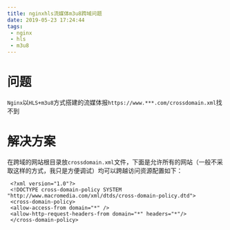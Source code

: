 ```yaml
---
title: nginxhls流媒体m3u8跨域问题
date: 2019-05-23 17:24:44
tags:
 - nginx
 - hls
 - m3u8
---
```


# 问题

`Nginx`以`HLS+m3u8`方式搭建的流媒体报`https://www.***.com/crossdomain.xml`找不到

<!---more-->

# 解决方案

在跨域的网站根目录放`crossdomain.xml`文件，下面是允许所有的网站（一般不采取这样的方式，我只是方便调试）均可以跨越访问资源配置如下：

```
 <?xml version="1.0"?>
 <!DOCTYPE cross-domain-policy SYSTEM "http://www.macromedia.com/xml/dtds/cross-domain-policy.dtd">
 <cross-domain-policy>
 <allow-access-from domain="*" />
 <allow-http-request-headers-from domain="*" headers="*"/>
 </cross-domain-policy>
```
